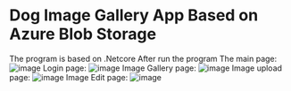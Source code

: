 # Dog Image Gallery App Based on Azure Blob Storage
The program is based on .Netcore
After run the program
The main page:
![image](https://user-images.githubusercontent.com/59054117/174923381-81f3858e-eb33-40fb-b6b9-2da8c9f71a53.png)
Login page:
![image](https://user-images.githubusercontent.com/59054117/174923100-7ec5a1d1-f008-4b26-8720-d47db7e5d616.png)
Image Gallery page:
![image](https://user-images.githubusercontent.com/59054117/174923163-983817b0-10ff-4264-9ac2-53abda218424.png)
Image upload page:
![image](https://user-images.githubusercontent.com/59054117/174923258-4efdb661-12c4-4859-8a62-8d46dacb8d5e.png)
Image Edit page:
![image](https://user-images.githubusercontent.com/59054117/174923202-8deb1bdf-9a78-49f4-bfcb-a3c0248780e6.png)
